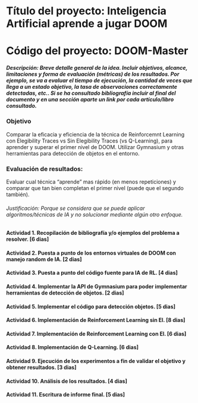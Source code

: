 # Título del proyecto: Inteligencia Artificial aprende a jugar DOOM

# Código del proyecto: DOOM-Master

##### Descripción: Breve detalle general de la idea. Incluir objetivos, alcance, limitaciones y forma de evaluación (métricas) de los resultados. Por ejemplo, se va a evaluar el tiempo de ejecución, la cantidad de veces que llega a un estado objetivo, la tasa de observaciones correctamente detectadas, etc.. Si se ha consultado bibliografía incluir al final del documento y en una sección aparte un link por cada artículo/libro consultado.

### Objetivo 
Comparar la eficacia y eficiencia de la técnica de Reinforcemnt Learning con Elegibility Traces vs Sin Elegibility Traces (vs Q-Learning), para aprender y superar el primer nivel de DOOM. Utilizar Gymnasium y otras herramientas para detección de objetos en el entorno.
### Evaluación de resultados: 
Evaluar cual técnica “aprende” mas rápido (en menos repeticiones) y comparar que tan bien completan el primer nivel (puede que el segundo también).


###### Justificación: Porque se considera que se puede aplicar algoritmos/técnicas de IA y no solucionar mediante algún otro enfoque.

#### Actividad 1. Recopilación de bibliografía y/o ejemplos del problema a resolver. [6 dias]
#### Actividad 2. Puesta a punto de los entornos virtuales de DOOM con manejo random de IA. [2 dias]
#### Actividad 3. Puesta a punto del código fuente para IA de RL. [4 dias]
#### Actividad 4. Implementar la API de Gymnasium para poder implementar herramientas de detección de objetos. [2 dias]
#### Actividad 5. Implementar el código para detección objetos. [5 dias]
#### Actividad 6. Implementación de Reinforcement Learning sin El. [8 dias]
#### Actividad 7. Implementación de Reinforcement Learning con El. [6 dias]
#### Actividad 8. Implementación de Q-Learning. [6 dias]
#### Actividad 9. Ejecución de los experimentos a fin de validar el objetivo y obtener resultados. [3 dias]
#### Actividad 10. Análisis de los resultados. [4 dias]
#### Actividad 11. Escritura de informe final. [5 dias]
